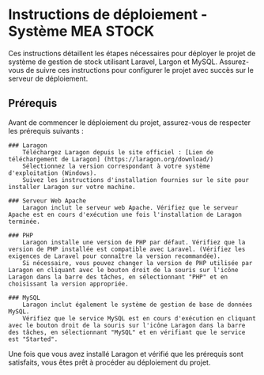 # Instructions de déploiement - Système MEA STOCK
Ces instructions détaillent les étapes nécessaires pour déployer le projet de système de gestion de stock utilisant Laravel, Largon et MySQL. Assurez-vous de suivre ces instructions pour configurer le projet avec succès sur le serveur de déploiement.

## Prérequis
Avant de commencer le déploiement du projet, assurez-vous de respecter les prérequis suivants :

    ### Laragon
        Téléchargez Laragon depuis le site officiel : [Lien de téléchargement de Laragon] (https://laragon.org/download/)
        Sélectionnez la version correspondant à votre système d'exploitation (Windows).
        Suivez les instructions d'installation fournies sur le site pour installer Laragon sur votre machine.

    ### Serveur Web Apache
        Laragon inclut le serveur web Apache. Vérifiez que le serveur Apache est en cours d'exécution une fois l'installation de Laragon terminée.

    ### PHP
        Laragon installe une version de PHP par défaut. Vérifiez que la version de PHP installée est compatible avec Laravel. (Vérifiez les exigences de Laravel pour connaître la version recommandée).
        Si nécessaire, vous pouvez changer la version de PHP utilisée par Laragon en cliquant avec le bouton droit de la souris sur l'icône Laragon dans la barre des tâches, en sélectionnant "PHP" et en choisissant la version appropriée.

    ### MySQL
        Laragon inclut également le système de gestion de base de données MySQL.
        Vérifiez que le service MySQL est en cours d'exécution en cliquant avec le bouton droit de la souris sur l'icône Laragon dans la barre des tâches, en sélectionnant "MySQL" et en vérifiant que le service est "Started".

Une fois que vous avez installé Laragon et vérifié que les prérequis sont satisfaits, vous êtes prêt à procéder au déploiement du projet.

